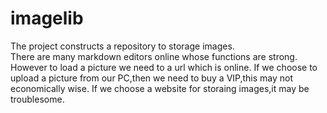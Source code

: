 # imagelib

The project constructs a repository to storage images.<br />
There are many markdown editors online whose functions are strong. <br />
However to load a picture we need to a url which is online.
If we choose to upload a picture from our PC,then we need to buy a VIP,this may not economically wise.
If we choose a website for storaing images,it may be troublesome.

